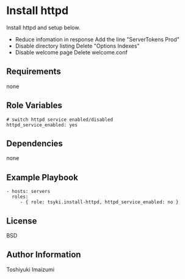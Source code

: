 Install httpd
=========

Install httpd and setup below.
* Reduce infomation in response
Add the line "ServerTokens Prod"
* Disable directory listing
Delete "Options Indexes"
* Disable welcome page
Delete welcome.conf

Requirements
------------

none

Role Variables
--------------

    # switch httpd service enabled/disabled
    httpd_service_enabled: yes

Dependencies
------------

none

Example Playbook
----------------

    - hosts: servers
      roles:
         - { role: tsyki.install-httpd, httpd_service_enabled: no }

License
-------

BSD

Author Information
------------------

Toshiyuki Imaizumi
